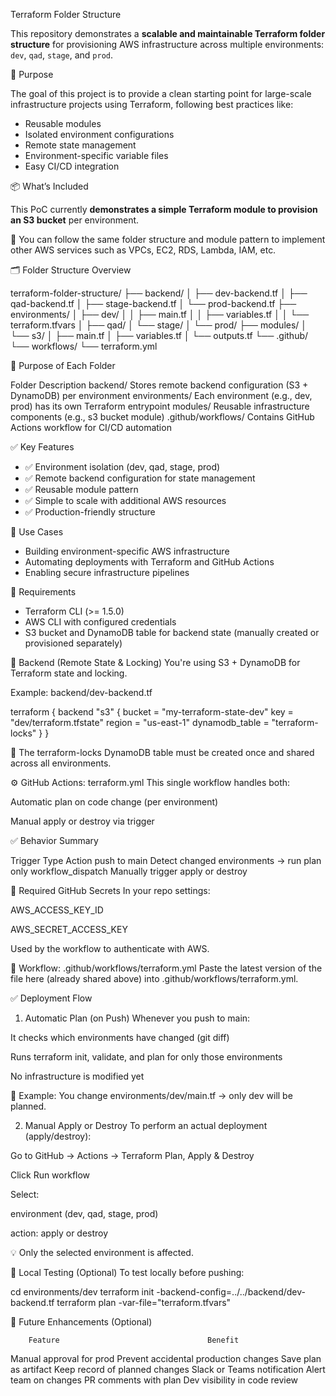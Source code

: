 Terraform Folder Structure

This repository demonstrates a **scalable and maintainable Terraform folder structure** for provisioning AWS infrastructure across multiple environments: `dev`, `qad`, `stage`, and `prod`.

🚀 Purpose

The goal of this project is to provide a clean starting point for large-scale infrastructure projects using Terraform, following best practices like:

- Reusable modules
- Isolated environment configurations
- Remote state management
- Environment-specific variable files
- Easy CI/CD integration

📦 What’s Included

This PoC currently **demonstrates a simple Terraform module to provision an S3 bucket** per environment.

🧩 You can follow the same folder structure and module pattern to implement other AWS services such as VPCs, EC2, RDS, Lambda, IAM, etc.

🗂️ Folder Structure Overview

terraform-folder-structure/
├── backend/
│   ├── dev-backend.tf
│   ├── qad-backend.tf
│   ├── stage-backend.tf
│   └── prod-backend.tf
├── environments/
│   ├── dev/
│   │   ├── main.tf
│   │   ├── variables.tf
│   │   └── terraform.tfvars
│   ├── qad/
│   └── stage/
│   └── prod/
├── modules/
│   └── s3/
│       ├── main.tf
│       ├── variables.tf
│       └── outputs.tf
└── .github/
    └── workflows/
        └── terraform.yml

🧩 Purpose of Each Folder

Folder	                                    Description
backend/	            Stores remote backend configuration (S3 + DynamoDB) per environment
environments/	        Each environment (e.g., dev, prod) has its own Terraform entrypoint
modules/	            Reusable infrastructure components (e.g., s3 bucket module)
.github/workflows/	    Contains GitHub Actions workflow for CI/CD automation


 ✅ Key Features

* ✅ Environment isolation (dev, qad, stage, prod)
* ✅ Remote backend configuration for state management
* ✅ Reusable module pattern
* ✅ Simple to scale with additional AWS resources
* ✅ Production-friendly structure

🔧 Use Cases

* Building environment-specific AWS infrastructure
* Automating deployments with Terraform and GitHub Actions
* Enabling secure infrastructure pipelines

📌 Requirements

* Terraform CLI (>= 1.5.0)
* AWS CLI with configured credentials
* S3 bucket and DynamoDB table for backend state (manually created or provisioned separately)

🔐 Backend (Remote State & Locking)
You're using S3 + DynamoDB for Terraform state and locking.

Example: backend/dev-backend.tf

terraform {
  backend "s3" {
    bucket         = "my-terraform-state-dev"
    key            = "dev/terraform.tfstate"
    region         = "us-east-1"
    dynamodb_table = "terraform-locks"
  }
}

🔐 The terraform-locks DynamoDB table must be created once and shared across all environments.

⚙️ GitHub Actions: terraform.yml
This single workflow handles both:

Automatic plan on code change (per environment)

Manual apply or destroy via trigger

✅ Behavior Summary

Trigger Type	            Action
push to main	    Detect changed environments → run plan only
workflow_dispatch	Manually trigger apply or destroy

🔧 Required GitHub Secrets
In your repo settings:

AWS_ACCESS_KEY_ID

AWS_SECRET_ACCESS_KEY

Used by the workflow to authenticate with AWS.

📄 Workflow: .github/workflows/terraform.yml
Paste the latest version of the file here (already shared above) into .github/workflows/terraform.yml.

✅ Deployment Flow
1. Automatic Plan (on Push)
Whenever you push to main:

It checks which environments have changed (git diff)

Runs terraform init, validate, and plan for only those environments

No infrastructure is modified yet

📍 Example:
You change environments/dev/main.tf → only dev will be planned.

2. Manual Apply or Destroy
To perform an actual deployment (apply/destroy):

Go to GitHub → Actions → Terraform Plan, Apply & Destroy

Click Run workflow

Select:

environment (dev, qad, stage, prod)

action: apply or destroy

💡 Only the selected environment is affected.

🧪 Local Testing (Optional)
To test locally before pushing:

cd environments/dev
terraform init -backend-config=../../backend/dev-backend.tf
terraform plan -var-file="terraform.tfvars"


🔄 Future Enhancements (Optional)

        Feature	                                Benefit
Manual approval for prod	        Prevent accidental production changes
Save plan as artifact	            Keep record of planned changes
Slack or Teams notification	        Alert team on changes
PR comments with plan	Dev         visibility in code review